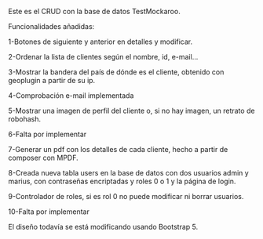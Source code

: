 

Este es el CRUD con la base de datos TestMockaroo.

Funcionalidades añadidas:

1-Botones de siguiente y anterior en detalles y modificar.

2-Ordenar la lista de clientes según el nombre, id, e-mail...

3-Mostrar la bandera del país de dónde es el cliente, obtenido con geoplugin a partir de su ip.

4-Comprobación e-mail implementada

5-Mostrar una imagen de perfil del cliente o, si no hay imagen, un retrato de robohash.

6-Falta por implementar

7-Generar un pdf con los detalles de cada cliente, hecho a partir de composer con MPDF.

8-Creada nueva tabla users en la base de datos con dos usuarios admin y marius, con contraseñas encriptadas y roles 0 o 1 y la página de login.

9-Controlador de roles, si es rol 0 no puede modificar ni borrar usuarios.

10-Falta por implementar

El diseño todavía se está modificando usando Bootstrap 5.

